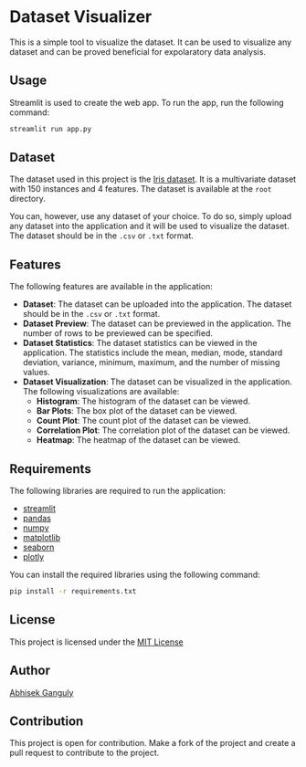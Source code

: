 # Dataset Visualizer

This is a simple tool to visualize the dataset. It can be used to visualize any dataset and can be proved beneficial for expolaratory data analysis.

## Usage

Streamlit is used to create the web app. To run the app, run the following command:

```bash
streamlit run app.py
```

## Dataset

The dataset used in this project is the [Iris dataset](https://archive.ics.uci.edu/ml/datasets/iris). It is a multivariate dataset with 150 instances and 4 features. The dataset is available at the `root` directory.

You can, however, use any dataset of your choice. To do so, simply upload any dataset into the application and it will be used to visualize the dataset. The dataset should be in the `.csv` or `.txt` format.

## Features

The following features are available in the application:

-   **Dataset**: The dataset can be uploaded into the application. The dataset should be in the `.csv` or `.txt` format.
-   **Dataset Preview**: The dataset can be previewed in the application. The number of rows to be previewed can be specified.
-   **Dataset Statistics**: The dataset statistics can be viewed in the application. The statistics include the mean, median, mode, standard deviation, variance, minimum, maximum, and the number of missing values.
-   **Dataset Visualization**: The dataset can be visualized in the application. The following visualizations are available:
    -   **Histogram**: The histogram of the dataset can be viewed.
    -   **Bar Plots**: The box plot of the dataset can be viewed.
    -   **Count Plot**: The count plot of the dataset can be viewed.
    -   **Correlation Plot**: The correlation plot of the dataset can be viewed.
    -   **Heatmap**: The heatmap of the dataset can be viewed.

## Requirements

The following libraries are required to run the application:

-   [streamlit](https://streamlit.io/)
-   [pandas](https://pandas.pydata.org/)
-   [numpy](https://numpy.org/)
-   [matplotlib](https://matplotlib.org/)
-   [seaborn](https://seaborn.pydata.org/)
-   [plotly](https://plotly.com/python/)

You can install the required libraries using the following command:

```bash
pip install -r requirements.txt
```

## License

This project is licensed under the [MIT License](LICENSE)

## Author

[Abhisek Ganguly](https://github.com/abhisekganguly)

## Contribution

This project is open for contribution. Make a fork of the project and create a pull request to contribute to the project.